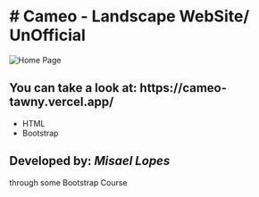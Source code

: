 <h1># Cameo - Landscape WebSite/ UnOfficial</h1>

<img src="https://user-images.githubusercontent.com/66078558/118267472-0a9b6080-b4b4-11eb-93e5-7d8180a8f467.png" alt="Home Page" >

<h2> You can take a look at: https://cameo-tawny.vercel.app/ </h2>

<ul>
 <li>HTML</li>
 <li>Bootstrap</li>
</ul>
 
<h2>Developed by: <em>Misael Lopes</em></h2> 
<p>through some Bootstrap Course</p>
